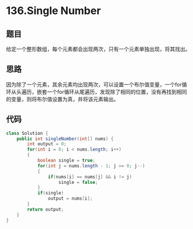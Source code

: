 # 136.Single Number

## 题目

给定一个整形数组，每个元素都会出现两次，只有一个元素单独出现，将其找出。

## 思路

因为除了一个元素，其余元素均出现两次，可以设置一个布尔值变量，一个for循环从头遍历，嵌套一个for循环从尾遍历，发现除了相同的位置，没有再找到相同的变量，则将布尔值设置为真，并将该元素输出。

## 代码

```java
class Solution {
    public int singleNumber(int[] nums) {
        int output = 0;
        for(int i = 0; i < nums.length; i++)
        {
            boolean single = true;
            for(int j = nums.length - 1; j >= 0; j--)
            {
                if(nums[i] == nums[j] && i != j)
                    single = false;
            }
            if(single)
                output = nums[i];
        }
        return output;
    }
}
```

